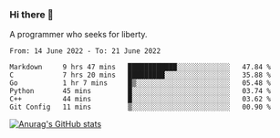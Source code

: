 ### Hi there 👋

<!--
**shejialuo/shejialuo** is a ✨ _special_ ✨ repository because its `README.md` (this file) appears on your GitHub profile.

Here are some ideas to get you started:

- 🔭 I’m currently working on ...
- 🌱 I’m currently learning ...
- 👯 I’m looking to collaborate on ...
- 🤔 I’m looking for help with ...
- 💬 Ask me about ...
- 📫 How to reach me: ...
- 😄 Pronouns: ...
- ⚡ Fun fact: ...
-->

A programmer who seeks for liberty.

<!--START_SECTION:waka-->

```text
From: 14 June 2022 - To: 21 June 2022

Markdown     9 hrs 47 mins   ████████████░░░░░░░░░░░░░   47.84 %
C            7 hrs 20 mins   █████████░░░░░░░░░░░░░░░░   35.88 %
Go           1 hr 7 mins     █▒░░░░░░░░░░░░░░░░░░░░░░░   05.48 %
Python       45 mins         █░░░░░░░░░░░░░░░░░░░░░░░░   03.74 %
C++          44 mins         █░░░░░░░░░░░░░░░░░░░░░░░░   03.62 %
Git Config   11 mins         ▒░░░░░░░░░░░░░░░░░░░░░░░░   00.90 %
```

<!--END_SECTION:waka-->

[![Anurag's GitHub stats](https://github-readme-stats.vercel.app/api?username=shejialuo&show_icons=true&theme=dracula)](https://github.com/anuraghazra/github-readme-stats)

